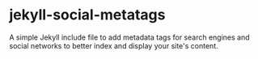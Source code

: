 # jekyll-social-metatags
A simple Jekyll include file to add metadata tags for search engines and social networks to better index and display your site's content.
